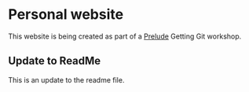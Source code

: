 # Personal website 

This website is being created as part of a [Prelude](https://prelude.tech/) Getting Git workshop.


## Update to ReadMe

This is an update to the readme file.